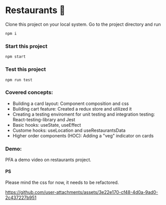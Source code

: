 # Restaurants 🚀
Clone this project on your local system. 
Go to the project directory and run 
```
npm i
``` 

### Start this project
```
npm start
```

### Test this project
```
npm run test
```

### Covered concepts: 
- Building a card layout: Component composition and css
- Building cart feature: Created a redux store and utilized it
- Creating a testing enviroment for unit testing and integration testing: React-testing-library and Jest
- Basic hooks: useState, useEffect
- Custome hooks: useLocation and useRestaurantsData
- Higher order components (HOC): Adding a "veg" indicator on cards

### Demo: 
PFA a demo video on restaurants project. 

#### PS
Please mind the css for now, it needs to be refactored. 


https://github.com/user-attachments/assets/3e22e170-cf48-4d0a-9ad0-2c437227b951


